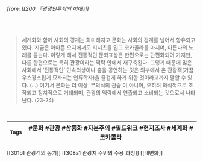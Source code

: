 
###### from: [[200 『관광인류학의 이해』]]

<br/>

>세계화와 함께 사회의 경계는 희미해지고 문화는 사회의 경계를 넘어서 향유되고 있다. 지금은 아마존 오지에서도 티셔츠를 입고 코카콜라를 마시며, 마돈나의 노래를 듣는다. 이렇게 해서 전통적인 문화표상은 한편으로는 단편화되어 가지만, 다른 한편으로는 특히 관광이라는 맥락 안에서 재구축된다. 그렇기 때문에 많은 사회에서 ‘전통적인’ 민속의상이나 춤을 공연하는 것은 외부에서 온 관광객(가끔 우스꽝스럽게 묘사되는 인류학자)을 즐겁게 하기 위한 것이라고까지 말할 수 있다. (…) 여기서 문화는 더 이상 ‘무의식의 관습’이 아니며, 오히려 의식적으로 조작되고 정치적으로 거래되며, 관광의 맥락에서 연출되고 소비되는 것으로서 나타난다. (23-24)
 

<br/>

| <small> Tags </small> | #문화 #관광 #상품화 #자본주의 #필드워크 #현지조사 #세계화 #코카콜라 |
| --- | --- |

[[301b1 관광객의 동기]]
[[308a1 관광지 주민의 수용 과정]]
[[내면화]]